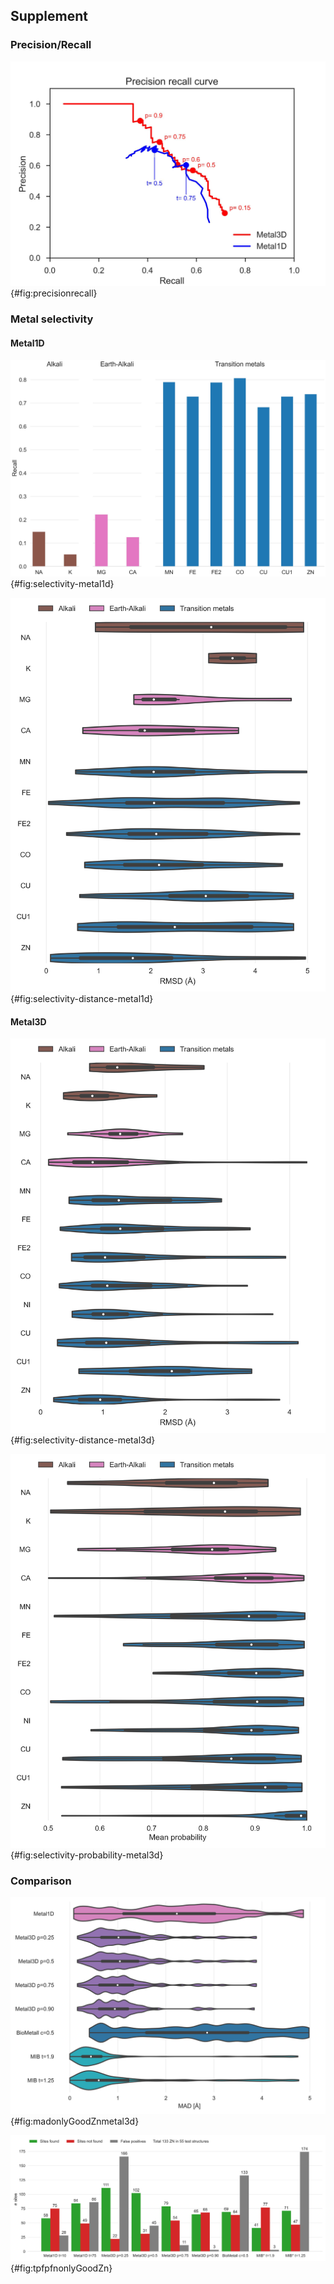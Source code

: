 ## Supplement

### Precision/Recall

![Precision Recall curve for Metal1D and Metal3D with the probability cutoffs (Metal3D) or thresholds (Metal1D) used in the analysis.](images/precisionrecall.jpg){#fig:precisionrecall}


### Metal selectivity 

#### Metal1D

![Recall for zinc testset and a 25 randomly drawn structures for other transition, alkali and earth-alkali metals for Metal1D](images/metal1D_metal_selectivity.jpg){#fig:selectivity-metal1d}

![Distance distribution Metal1D](images/selectivity_metal1D_distances_violin.jpg){#fig:selectivity-distance-metal1d}

#### Metal3D

![Distance distribution Metal3D](images/distances_violin.jpg){#fig:selectivity-distance-metal3d}

![Probability distribution](images/probability_violin.jpg){#fig:selectivity-probability-metal3d}

### Comparison 

![MAD only 2 residue coordinated zincs](images/mad_violin.jpg){#fig:madonlyGoodZnmetal3d}

![Only 2 residue coordinated zincs](images/metal3d_biometall_comparison_goodZNonly.jpg){#fig:tpfpfnonlyGoodZn}